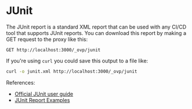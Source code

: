 # JUnit

The JUnit report is a standard XML report that can be used with any CI/CD tool that supports JUnit reports. You can download this report by making a GET request to the proxy like this:
```http
GET http://localhost:3000/_ovp/junit
```

If you're using `curl` you could save this output to a file like:
```sh
curl -o junit.xml http://localhost:3000/_ovp/junit
```

References:
- [Official JUnit user guide](https://junit.org/junit5/docs/current/user-guide)
- [JUnit Report Examples](https://github.com/testmoapp/junitxml)
